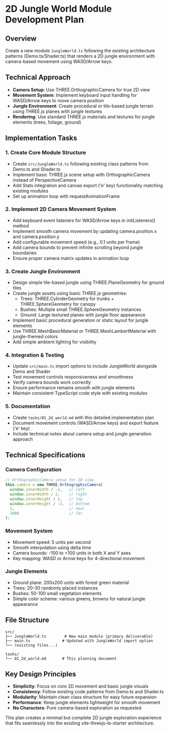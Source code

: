 # 2D Jungle World Module Development Plan

## Overview
Create a new module `JungleWorld.ts` following the existing architecture patterns (Demo.ts/Shader.ts) that renders a 2D jungle environment with camera-based movement using WASD/Arrow keys.

## Technical Approach
- **Camera Setup**: Use THREE.OrthographicCamera for true 2D view
- **Movement System**: Implement keyboard input handling for WASD/Arrow keys to move camera position
- **Jungle Environment**: Create procedural or tile-based jungle terrain using THREE.js planes with jungle textures
- **Rendering**: Use standard THREE.js materials and textures for jungle elements (trees, foliage, ground)

## Implementation Tasks

### 1. Create Core Module Structure
- Create `src/JungleWorld.ts` following existing class patterns from Demo.ts and Shader.ts
- Implement basic THREE.js scene setup with OrthographicCamera instead of PerspectiveCamera
- Add Stats integration and canvas export ('e' key) functionality matching existing modules
- Set up animation loop with requestAnimationFrame

### 2. Implement 2D Camera Movement System
- Add keyboard event listeners for WASD/Arrow keys in initListeners() method
- Implement smooth camera movement by updating camera.position.x and camera.position.y
- Add configurable movement speed (e.g., 0.1 units per frame)
- Add camera bounds to prevent infinite scrolling beyond jungle boundaries
- Ensure proper camera matrix updates in animation loop

### 3. Create Jungle Environment
- Design simple tile-based jungle using THREE.PlaneGeometry for ground tiles
- Create jungle assets using basic THREE.js geometries:
  - Trees: THREE.CylinderGeometry for trunks + THREE.SphereGeometry for canopy
  - Bushes: Multiple small THREE.SphereGeometry instances
  - Ground: Large textured planes with jungle floor appearance
- Implement basic procedural generation or static layout for jungle elements
- Use THREE.MeshBasicMaterial or THREE.MeshLambertMaterial with jungle-themed colors
- Add simple ambient lighting for visibility

### 4. Integration & Testing
- Update `src/main.ts` import options to include JungleWorld alongside Demo and Shader
- Test movement controls responsiveness and smoothness
- Verify camera bounds work correctly
- Ensure performance remains smooth with jungle elements
- Maintain consistent TypeScript code style with existing modules

### 5. Documentation
- Create `tasks/01_2d_world.md` with this detailed implementation plan
- Document movement controls (WASD/Arrow keys) and export feature ('e' key)
- Include technical notes about camera setup and jungle generation approach

## Technical Specifications

### Camera Configuration
```typescript
// OrthographicCamera setup for 2D view
this.camera = new THREE.OrthographicCamera(
  window.innerWidth / -2,   // left
  window.innerWidth / 2,    // right
  window.innerHeight / 2,   // top
  window.innerHeight / -2,  // bottom
  1,                        // near
  1000                      // far
);
```

### Movement System
- Movement speed: 5 units per second
- Smooth interpolation using delta time
- Camera bounds: -100 to +100 units in both X and Y axes
- Key mapping: WASD or Arrow keys for 4-directional movement

### Jungle Elements
- Ground plane: 200x200 units with forest green material
- Trees: 20-30 randomly placed instances
- Bushes: 50-100 small vegetation elements
- Simple color scheme: various greens, browns for natural jungle appearance

## File Structure
```
src/
├── JungleWorld.ts        # New main module (primary deliverable)
├── main.ts              # Updated with JungleWorld import option
└── (existing files...)

tasks/
└── 01_2d_world.md       # This planning document
```

## Key Design Principles
- **Simplicity**: Focus on core 2D movement and basic jungle visuals
- **Consistency**: Follow existing code patterns from Demo.ts and Shader.ts
- **Modularity**: Maintain clean class structure for easy future expansion
- **Performance**: Keep jungle elements lightweight for smooth movement
- **No Characters**: Pure camera-based exploration as requested

This plan creates a minimal but complete 2D jungle exploration experience that fits seamlessly into the existing vite-threejs-ts-starter architecture.